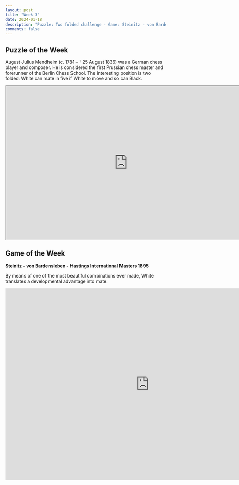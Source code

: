 ```yaml
---
layout: post
title: "Week 3"
date: 2024-01-18
description: "Puzzle: Two folded challenge - Game: Steinitz - von Bardensleben"
comments: false
---
```



## Puzzle of the Week

August Julius Mendheim (c. 1781 – † 25 August 1836) was a German chess player and composer. He is considered the first Prussian chess master and forerunner of the Berlin Chess School.
The interesting position is two folded: White can mate in five if White to move and so can Black.

<iframe src="https://fritz.chessbase.com?fen=8/k2p1N2/1p6/8/3nr3/N4nP1/4rPK1/R1R5 b - - 0 1" style="width:760px;height:480px">
</iframe>


## Game of the Week

**Steinitz - von Bardensleben -**
**Hastings International Masters 1895**

By means of one of the most beautiful combinations ever made, White translates a developmental advantage into mate.

<iframe style='border: 0;' width='900px' height='600px' src='https://share.chessbase.com/SharedGames/frame/?p=yFUtbaXR3Ypr9Vahrb4XRIvNuwLR2EtFFMJcdFKrAv2kmPFXvl5IaPjREUiNXgAY'></iframe>


